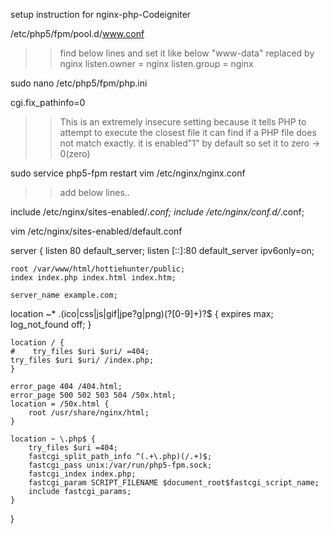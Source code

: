setup instruction for nginx-php-Codeigniter




/etc/php5/fpm/pool.d/www.conf
>>find below lines and set it like below "www-data" replaced by nginx
listen.owner = nginx
listen.group = nginx

sudo nano /etc/php5/fpm/php.ini

cgi.fix_pathinfo=0

>>This is an extremely insecure setting because it tells PHP to attempt to execute the closest file it can find if a PHP file does not match exactly. it is enabled"1" by default so set it to zero -> 0(zero)


sudo service php5-fpm restart
vim /etc/nginx/nginx.conf

>>add below lines..

include /etc/nginx/sites-enabled/*.conf;
include /etc/nginx/conf.d/*.conf;


vim /etc/nginx/sites-enabled/default.conf

server {
listen 80 default_server;
    listen [::]:80 default_server ipv6only=on;

    root /var/www/html/hottiehunter/public;
    index index.php index.html index.htm;

    server_name example.com;

 location ~* \.(ico|css|js|gif|jpe?g|png)(\?[0-9]+)?$ {
                expires max;
                log_not_found off;
        }

    location / {
    #    try_files $uri $uri/ =404;
    try_files $uri $uri/ /index.php;
    }

    error_page 404 /404.html;
    error_page 500 502 503 504 /50x.html;
    location = /50x.html {
        root /usr/share/nginx/html;
    }

    location ~ \.php$ {
        try_files $uri =404;
        fastcgi_split_path_info ^(.+\.php)(/.+)$;
        fastcgi_pass unix:/var/run/php5-fpm.sock;
        fastcgi_index index.php;
        fastcgi_param SCRIPT_FILENAME $document_root$fastcgi_script_name;
        include fastcgi_params;
    }
}




